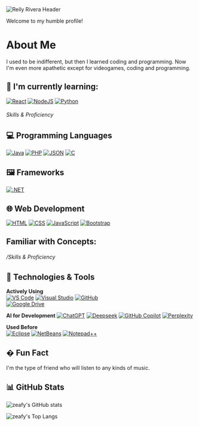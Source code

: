 <picture>
  <source 
    media="(prefers-color-scheme: dark)" 
    srcset="https://raw.githubusercontent.com/rlyrvra/rlyrvra/main/assets/reily-rivera-header-dark.png">
  <source 
    media="(prefers-color-scheme: light)" 
    srcset="https://raw.githubusercontent.com/rlyrvra/rlyrvra/main/assets/reily-rivera-header-light.png">
  <img 
    alt="Reily Rivera Header" 
    src="https://raw.githubusercontent.com/rlyrvra/rlyrvra/main/assets/reily-rivera-header-light.png">
</picture>

Welcome to my humble profile!

# About Me

I used to be indifferent, but then I learned coding and programming. Now I'm even more apathetic except for videogames, coding and programming.

## 🌱 I'm currently learning:
[![React](https://img.shields.io/badge/React-★☆☆☆☆-%2320232a.svg?logo=react&logoColor=%2361DAFB)](#)
[![NodeJS](https://img.shields.io/badge/Node.js-★☆☆☆☆-6DA55F?logo=node.js&logoColor=white)](#)
[![Python](https://img.shields.io/badge/Python-★☆☆☆☆-3776AB?logo=python&logoColor=fff)](#)


###### Skills & Proficiency ########

## 💻 Programming Languages
[![Java](https://img.shields.io/badge/Java-★★★☆☆-%23ED8B00.svg?logo=openjdk&logoColor=white)](#)
[![PHP](https://img.shields.io/badge/php-★★★☆☆-%23777BB4.svg?&logo=php&logoColor=white)](#)
[![JSON](https://img.shields.io/badge/JSON-000-★★★★☆?logo=json&logoColor=fff)](#)
[![C](https://img.shields.io/badge/C-★★★★☆-00599C?logo=c&logoColor=white)](#)

## 🖼️ Frameworks
[![.NET](https://img.shields.io/badge/.NET-★★☆☆☆-512BD4?logo=dotnet&logoColor=fff)](#)

## 🌐 Web Development
[![HTML](https://img.shields.io/badge/HTML-★★★★☆-%23E34F26.svg?logo=html5&logoColor=white)](#)
[![CSS](https://img.shields.io/badge/CSS-★★★☆☆-1572B6?logo=css3&logoColor=fff)](#)
[![JavaScript](https://img.shields.io/badge/JavaScript-★★★★☆-F7DF1E?logo=javascript&logoColor=000)](#)
[![Bootstrap](https://img.shields.io/badge/Bootstrap-★★★☆☆-7952B3?logo=bootstrap&logoColor=fff)](#)

## Familiar with Concepts:

###### /Skills & Proficiency ########

## 🔧 Technologies & Tools
**Actively Using**  
[![VS Code](https://img.shields.io/badge/VS%20Code-007ACC?logo=visual-studio-code&logoColor=white)](#)
[![Visual Studio](https://img.shields.io/badge/Visual%20Studio-5C2D91?logo=visual-studio&logoColor=white)](#)
[![GitHub](https://img.shields.io/badge/GitHub-181717?logo=github&logoColor=white)](#)  
[![Google Drive](https://img.shields.io/badge/Google%20Drive-4285F4?logo=googledrive&logoColor=fff)](#)

**AI for Development**
[![ChatGPT](https://img.shields.io/badge/ChatGPT-74aa9c?logo=openai&logoColor=white)](#)
[![Deepseek](https://custom-icon-badges.demolab.com/badge/Deepseek-4D6BFF?logo=deepseek&logoColor=fff)](#)
[![GitHub Copilot](https://img.shields.io/badge/GitHub%20Copilot-000?logo=githubcopilot&logoColor=fff)](#)
[![Perplexity](https://img.shields.io/badge/Perplexity-1FB8CD?logo=perplexity&logoColor=fff)](#)

**Used Before**  
[![Eclipse](https://img.shields.io/badge/Eclipse-2C2255?logo=eclipse&logoColor=white)](#)
[![NetBeans](https://img.shields.io/badge/NetBeans-1B6AC6?logo=apache-netbeans-ide&logoColor=white)](#)
[![Notepad++](https://img.shields.io/badge/Notepad++-90E59A.svg?&logo=notepad%2b%2b&logoColor=black)](#)

## � Fun Fact  
I'm the type of friend who will listen to any kinds of music.

## 📊 GitHub Stats  
![zeafy's GitHub stats](https://github-readme-stats.vercel.app/api?username=rlyrvra&show_icons=true&hide_border=true&theme=dracula)  

![zeafy's Top Langs](https://github-readme-stats.vercel.app/api/top-langs/?username=rlyrvra&layout=compact&theme=dracula)  